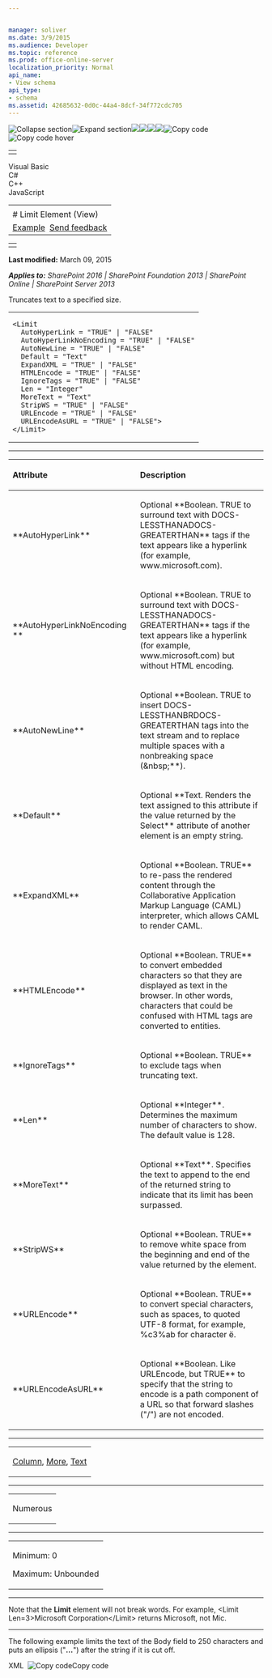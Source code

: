```yaml
---


manager: soliver
ms.date: 3/9/2015
ms.audience: Developer
ms.topic: reference
ms.prod: office-online-server
localization_priority: Normal
api_name:
- View schema
api_type:
- schema
ms.assetid: 42685632-0d0c-44a4-8dcf-34f772cdc705
---
```


![Collapse
section](../icons/collapse_all.gif "Collapse section")![Expand
section](../icons/expand_all.gif "Expand section")![](../icons/collapse_all.gif)![](../icons/expand_all.gif)![](../icons/dropdown.gif)![](../icons/dropdownHover.gif)![Copy
code](../icons/copycode.gif "Copy code")![Copy code
hover](../icons/copycodeHighlight.gif "Copy code hover")
<table>
<tbody>
<tr class="odd">
<td align="left"></td>
</tr>
</tbody>
</table>

Visual Basic  
C\#  
C++  
JavaScript  

<table>
<tbody>
<tr class="odd">
<td align="left"><span id="runningHeaderText"></span></td>
</tr>
<tr class="even">
<td align="left"># Limit Element (View)</td>
</tr>
<tr class="odd">
<td align="left"><a href="#exampleToggle">Example</a>  <span id="headfeedbackarea" class="feedbackhead"><a href="javascript:SubmitFeedback(&#39;docthis@Microsoft.com&#39;,&#39;&#39;,&#39;&#39;,&#39;&#39;,&#39;1.0.18082.1225&#39;,&#39;%0\dThank%20you%20for%20your%20feedback.%20The%20developer%20writing%20teams%20use%20your%20feedback%20to%20improve%20documentation.%20While%20we%20are%20reviewing%20your%20feedback,%20we%20may%20send%20you%20e-mail%20to%20ask%20for%20clarification%20or%20feedback%20on%20a%20solution.%20We%20do%20not%20use%20your%20e-mail%20address%20for%20any%20other%20purpose%20and%20we%20delete%20it%20after%20we%20finish%20our%20review.%0\AFor%20further%20information%20about%20the%20privacy%20policies%20of%20Microsoft,%20please%20see%20http://privacy.microsoft.com/en-us/default.aspx.%0\A%0\d&#39;,&#39;Customer%20feedback&#39;);">Send feedback</a></span></td>
</tr>
</tbody>
</table>

<table>
<colgroup>
<col width="100%" />
</colgroup>
<tbody>
<tr class="odd">
<td align="left"></td>
</tr>
</tbody>
</table>

**Last modified:** March 09, 2015

***Applies to:** SharePoint 2016 | SharePoint Foundation 2013 |
SharePoint Online | SharePoint Server 2013*

Truncates text to a specified size.

<span codelanguage="other"></span>
<table>
<colgroup>
<col width="100%" />
</colgroup>
<tbody>
<tr class="odd">
<td align="left"><pre><code>&lt;Limit
  AutoHyperLink = &quot;TRUE&quot; | &quot;FALSE&quot;
  AutoHyperLinkNoEncoding = &quot;TRUE&quot; | &quot;FALSE&quot;
  AutoNewLine = &quot;TRUE&quot; | &quot;FALSE&quot;
  Default = &quot;Text&quot;
  ExpandXML = &quot;TRUE&quot; | &quot;FALSE&quot;
  HTMLEncode = &quot;TRUE&quot; | &quot;FALSE&quot;
  IgnoreTags = &quot;TRUE&quot; | &quot;FALSE&quot;
  Len = &quot;Integer&quot;
  MoreText = &quot;Text&quot;
  StripWS = &quot;TRUE&quot; | &quot;FALSE&quot;
  URLEncode = &quot;TRUE&quot; | &quot;FALSE&quot;
  URLEncodeAsURL = &quot;TRUE&quot; | &quot;FALSE&quot;&gt;
&lt;/Limit&gt;</code></pre></td>
</tr>
</tbody>
</table>


-----------------------------------------------------------------------------------------------------------------------------------------------------------------------------------------------

<table>
<colgroup>
<col width="50%" />
<col width="50%" />
</colgroup>
<thead>
<tr class="header">
<th align="left"><p>Attribute</p></th>
<th align="left"><p>Description</p></th>
</tr>
</thead>
<tbody>
<tr class="odd">
<td align="left"><p>**AutoHyperLink**</p></td>
<td align="left"><p>Optional **Boolean</span>. <span class="keyword">TRUE</span> to surround text with <span class="keyword">DOCS-LESSTHANADOCS-GREATERTHAN** tags if the text appears like a hyperlink (for example, www.microsoft.com).</p></td>
</tr>
<tr class="even">
<td align="left"><p>**AutoHyperLinkNoEncoding **</p></td>
<td align="left"><p>Optional **Boolean</span>. <span class="keyword">TRUE</span> to surround text with <span class="keyword">DOCS-LESSTHANADOCS-GREATERTHAN** tags if the text appears like a hyperlink (for example, www.microsoft.com) but without HTML encoding.</p></td>
</tr>
<tr class="odd">
<td align="left"><p>**AutoNewLine**</p></td>
<td align="left"><p>Optional **Boolean</span>. <span class="keyword">TRUE</span> to insert <span class="keyword">DOCS-LESSTHANBRDOCS-GREATERTHAN</span> tags into the text stream and to replace multiple spaces with a nonbreaking space (<span class="keyword">&amp;nbsp;**).</p></td>
</tr>
<tr class="even">
<td align="left"><p>**Default**</p></td>
<td align="left"><p>Optional **Text</span>. Renders the text assigned to this attribute if the value returned by the <span class="keyword">Select** attribute of another element is an empty string.</p></td>
</tr>
<tr class="odd">
<td align="left"><p>**ExpandXML**</p></td>
<td align="left"><p>Optional **Boolean</span>. <span class="keyword">TRUE** to re-pass the rendered content through the Collaborative Application Markup Language (CAML) interpreter, which allows CAML to render CAML.</p></td>
</tr>
<tr class="even">
<td align="left"><p>**HTMLEncode**</p></td>
<td align="left"><p>Optional **Boolean</span>. <span class="keyword">TRUE** to convert embedded characters so that they are displayed as text in the browser. In other words, characters that could be confused with HTML tags are converted to entities.</p></td>
</tr>
<tr class="odd">
<td align="left"><p>**IgnoreTags**</p></td>
<td align="left"><p>Optional **Boolean</span>. <span class="keyword">TRUE** to exclude tags when truncating text.</p></td>
</tr>
<tr class="even">
<td align="left"><p>**Len**</p></td>
<td align="left"><p>Optional **Integer**. Determines the maximum number of characters to show. The default value is 128.</p></td>
</tr>
<tr class="odd">
<td align="left"><p>**MoreText**</p></td>
<td align="left"><p>Optional **Text**. Specifies the text to append to the end of the returned string to indicate that its limit has been surpassed.</p></td>
</tr>
<tr class="even">
<td align="left"><p>**StripWS**</p></td>
<td align="left"><p>Optional **Boolean</span>. <span class="keyword">TRUE** to remove white space from the beginning and end of the value returned by the element.</p></td>
</tr>
<tr class="odd">
<td align="left"><p>**URLEncode**</p></td>
<td align="left"><p>Optional **Boolean</span>. <span class="keyword">TRUE** to convert special characters, such as spaces, to quoted UTF-8 format, for example, %c3%ab for character ë.</p></td>
</tr>
<tr class="even">
<td align="left"><p>**URLEncodeAsURL**</p></td>
<td align="left"><p>Optional **Boolean</span>. Like <span class="keyword">URLEncode</span>, but <span class="keyword">TRUE** to specify that the string to encode is a path component of a URL so that forward slashes (&quot;/&quot;) are not encoded.</p></td>
</tr>
</tbody>
</table>


---------------------------------------------------------------------------------------------------------------------------------------------------------------------------------------------------

<table>
<colgroup>
<col width="100%" />
</colgroup>
<tbody>
<tr class="odd">
<td align="left"><p><a href="column-element-view.htm">Column</a>, <a href="more-element-view.htm">More</a>, <a href="text-element-view.htm">Text</a></p></td>
</tr>
</tbody>
</table>


----------------------------------------------------------------------------------------------------------------------------------------------------------------------------------------------------

<table>
<colgroup>
<col width="100%" />
</colgroup>
<tbody>
<tr class="odd">
<td align="left"><p>Numerous</p></td>
</tr>
</tbody>
</table>


------------------------------------------------------------------------------------------------------------------------------------------------------------------------------------------------

<table>
<colgroup>
<col width="100%" />
</colgroup>
<tbody>
<tr class="odd">
<td align="left"><p>Minimum: 0</p>
<p>Maximum: Unbounded</p></td>
</tr>
</tbody>
</table>


----------------------------------------------------------------------------------------------------------------------------------------------------------------------------------------------------------------------------

Note that the **Limit** element will not break
words. For example, <span class="code">\<Limit Len=3\>Microsoft
Corporation\</Limit\></span> returns Microsoft, not Mic.


------------------------------------------------------------------------------------------------------------------------------------------------------------------------------------------

The following example limits the text of the <span
class="keyword">Body</span> field to 250 characters and puts an ellipsis
("**...**") after the string if it is cut off.

<span codelanguage="xmlLang"></span>
XML 
<span class="copyCode" onclick="CopyCode(this)"
onkeypress="CopyCode_CheckKey(this, event)"
onmouseover="ChangeCopyCodeIcon(this)"
onmouseout="ChangeCopyCodeIcon(this)" tabindex="0">![Copy
code](../icons/copycode.gif "Copy code")Copy code</span>
    <Limit Len="250" MoreText="..." AutoHyperLink="TRUE" 
      AutoNewLine="TRUE">
      <Column Name="Body"/>
    </Limit>








